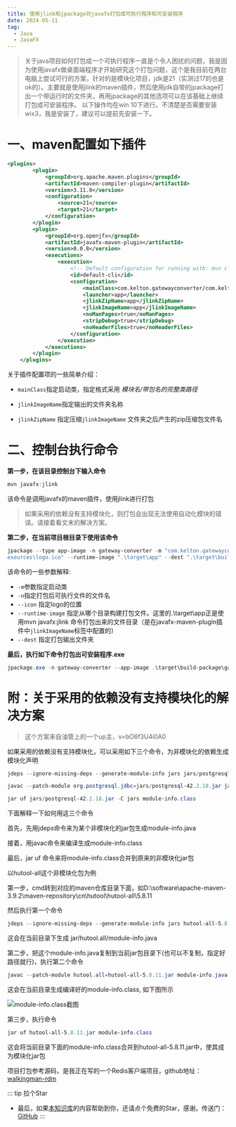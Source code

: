 ```yaml
---
title: 使用jlink和jpackage对javafx打包成可执行程序和可安装程序
date: 2024-05-11
tag: 
  - Java
  - JavaFX
--- 
```

 > 关于java项目如何打包成一个可执行程序一直是个令人困扰的问题，我是因为使用javafx做桌面端程序才开始研究这个打包问题，这个是我目前在两台电脑上尝试可行的方案，针对的是模块化项目，jdk是21（实测过17的也是ok的）。主要就是使用jlink的maven插件，然后使用jdk自带的jpackage打出一个带运行时的文件夹，再用jpackage的其他选项可以在该基础上继续打包成可安装程序。 以下操作均在win 10下进行。不清楚是否需要安装wix3，我是安装了，建议可以提前先安装一下。

# 一、maven配置如下插件

```xml
<plugins>
        <plugin>
            <groupId>org.apache.maven.plugins</groupId>
            <artifactId>maven-compiler-plugin</artifactId>
            <version>3.11.0</version>
            <configuration>
                <source>21</source>
                <target>21</target>
            </configuration>
        </plugin>
        <plugin>
            <groupId>org.openjfx</groupId>
            <artifactId>javafx-maven-plugin</artifactId>
            <version>0.0.8</version>
            <executions>
                <execution>
                    <!-- Default configuration for running with: mvn clean javafx:run -->
                    <id>default-cli</id>
                    <configuration>
                        <mainClass>com.kelton.gatewayconverter/com.kelton.gatewayconverter.BootApplication</mainClass>
                        <launcher>app</launcher>
                        <jlinkZipName>app</jlinkZipName>
                        <jlinkImageName>app</jlinkImageName>
                        <noManPages>true</noManPages>
                        <stripDebug>true</stripDebug>
                        <noHeaderFiles>true</noHeaderFiles>
                    </configuration>
                </execution>
            </executions>
        </plugin>
    </plugins>
```

关于插件配置项的一些简单介绍：

- `mainClass`指定启动类，指定格式采用 *模块名/带包名的完整类路径*

- `jlinkImageName`指定输出的文件夹名称

- `jlinkZipName` 指定压缩`jlinkImageName` 文件夹之后产生的zip压缩包文件名

# 二、控制台执行命令

**第一步，在该目录控制台下输入命令**

```powershell
mvn javafx:jlink
```

该命令是调用javafx的maven插件，使用jlink进行打包

> 如果采用的依赖没有支持模块化，则打包会出现无法使用自动化模块的错误。请接着看文末的解决方案。

**第二步，在当前项目根目录下使用该命令**

```powershell
jpackage --type app-image -n gateway-converter -m "com.kelton.gatewayconverter/com.kelton.gatewayconverter.BootApplication" --icon "D:\code\gateway-converter\src\main\r
esources\logo.ico" --runtime-image ".\target\app" --dest ".\target\build-package"
```

该命令的一些参数解释:
-  `-m`参数指定启动类
- `-n`指定打包后可执行文件的文件名
- `--icon` 指定logo的位置
- `--runtime-image` 指定从哪个目录构建打包文件。这里的.\target\app正是使用mvn javafx:jlink 命令打包出来的文件目录（是在javafx-maven-plugin插件中`jlinkImageName`标签中配置的）
- `--dest` 指定打包输出文件夹

**最后，执行如下命令打包出可安装程序.exe**

```powershell
jpackage.exe -n gateway-converter --app-image .\target\build-package\gateway-converter --app-version 1.0 --dest .\target\build-link-package --temp .\target\build-link-package\temp --win-dir-chooser --win-menu --win-menu-group gateway-converter --win-shortcut
```

# 附：关于采用的依赖没有支持模块化的解决方案

> 这个方案来自油管上的一个up主，v=bO6f3U4i0A0

如果采用的依赖没有支持模块化，可以采用如下三个命令，为非模块化的依赖生成模块化声明

```powershell
jdeps --ignore-missing-deps --generate-module-info jars jars/postgresql-42.2.18.jar

javac --patch-module org.postgresql.jdbc=jars/postgresql-42.2.18.jar jars/module-info.java

jar uf jars/postgresql-42.2.18.jar -C jars module-info.class
```

下面解释一下如何用这三个命令

首先，先用jdeps命令来为某个非模块化的jar包生成module-info.java

接着，用javac命令来编译生成module-info.class

最后，jar uf 命令来将module-info.class合并到原来的非模块化jar包

以hutool-all这个非模块化包为例

第一步，cmd转到对应的maven仓库目录下面，如D:\software\apache-maven-3.9.2\maven-repository\cn\hutool\hutool-all\5.8.11

然后执行第一个命令

```powershell
jdeps --ignore-missing-deps --generate-module-info jars hutool-all-5.8.11.jar
```

这会在当前目录下生成 jar/hutool.all/module-info.java

第二步，把这个module-info.java复制到当前jar包目录下(也可以不复制，指定好路径就行)，执行第二个命令

```powershell
javac --patch-module hutool.all=hutool-all-5.8.11.jar module-info.java

```

这会在当前目录生成编译好的module-info.class, 如下图所示

![module-info.class截图](http://zzk31.320.io/img/20240511095820.png)

第三步，执行命令
```powershell
jar uf hutool-all-5.8.11.jar module-info.class
```

这会将当前目录下面的module-info.class合并到hutool-all-5.8.11.jar中，使其成为模块化jar包

项目打包参考源码，是我正在写的一个Redis客户端项目，github地址：<a href='https://github.com/kkwalking/walkingman-rdm' target='blank'>walkingman-rdm</a>

::: tip 拉个Star
- 最后，如果<a href='https://github.com/kkwalking/person-database' target='blank'>本知识库</a>的内容帮助到你，还请点个免费的Star，感谢。传送门：<a href='https://github.com/kkwalking/person-database' target='blank'>GitHub</a>
:::